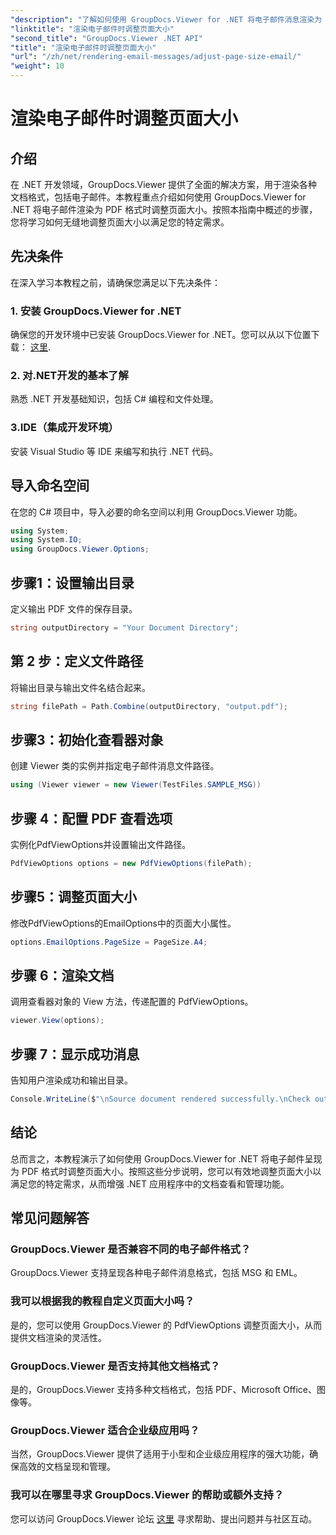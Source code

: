 ```yaml
---
"description": "了解如何使用 GroupDocs.Viewer for .NET 将电子邮件消息渲染为 PDF 时调整页面大小。提高文档查看效率。"
"linktitle": "渲染电子邮件时调整页面大小"
"second_title": "GroupDocs.Viewer .NET API"
"title": "渲染电子邮件时调整页面大小"
"url": "/zh/net/rendering-email-messages/adjust-page-size-email/"
"weight": 10
---
```


# 渲染电子邮件时调整页面大小

## 介绍
在 .NET 开发领域，GroupDocs.Viewer 提供了全面的解决方案，用于渲染各种文档格式，包括电子邮件。本教程重点介绍如何使用 GroupDocs.Viewer for .NET 将电子邮件渲染为 PDF 格式时调整页面大小。按照本指南中概述的步骤，您将学习如何无缝地调整页面大小以满足您的特定需求。
## 先决条件
在深入学习本教程之前，请确保您满足以下先决条件：
### 1. 安装 GroupDocs.Viewer for .NET
确保您的开发环境中已安装 GroupDocs.Viewer for .NET。您可以从以下位置下载： [这里](https://releases。groupdocs.com/viewer/net/).
### 2. 对.NET开发的基本了解
熟悉 .NET 开发基础知识，包括 C# 编程和文件处理。
### 3.IDE（集成开发环境）
安装 Visual Studio 等 IDE 来编写和执行 .NET 代码。

## 导入命名空间
在您的 C# 项目中，导入必要的命名空间以利用 GroupDocs.Viewer 功能。

```csharp
using System;
using System.IO;
using GroupDocs.Viewer.Options;
```

## 步骤1：设置输出目录
定义输出 PDF 文件的保存目录。
```csharp
string outputDirectory = "Your Document Directory";
```
## 第 2 步：定义文件路径
将输出目录与输出文件名结合起来。
```csharp
string filePath = Path.Combine(outputDirectory, "output.pdf");
```
## 步骤3：初始化查看器对象
创建 Viewer 类的实例并指定电子邮件消息文件路径。
```csharp
using (Viewer viewer = new Viewer(TestFiles.SAMPLE_MSG))
```
## 步骤 4：配置 PDF 查看选项
实例化PdfViewOptions并设置输出文件路径。
```csharp
PdfViewOptions options = new PdfViewOptions(filePath);
```
## 步骤5：调整页面大小
修改PdfViewOptions的EmailOptions中的页面大小属性。
```csharp
options.EmailOptions.PageSize = PageSize.A4;
```
## 步骤 6：渲染文档
调用查看器对象的 View 方法，传递配置的 PdfViewOptions。
```csharp
viewer.View(options);
```
## 步骤 7：显示成功消息
告知用户渲染成功和输出目录。
```csharp
Console.WriteLine($"\nSource document rendered successfully.\nCheck output in {outputDirectory}.");
```

## 结论
总而言之，本教程演示了如何使用 GroupDocs.Viewer for .NET 将电子邮件呈现为 PDF 格式时调整页面大小。按照这些分步说明，您可以有效地调整页面大小以满足您的特定需求，从而增强 .NET 应用程序中的文档查看和管理功能。
## 常见问题解答
### GroupDocs.Viewer 是否兼容不同的电子邮件格式？
GroupDocs.Viewer 支持呈现各种电子邮件消息格式，包括 MSG 和 EML。
### 我可以根据我的教程自定义页面大小吗？
是的，您可以使用 GroupDocs.Viewer 的 PdfViewOptions 调整页面大小，从而提供文档渲染的灵活性。
### GroupDocs.Viewer 是否支持其他文档格式？
是的，GroupDocs.Viewer 支持多种文档格式，包括 PDF、Microsoft Office、图像等。
### GroupDocs.Viewer 适合企业级应用吗？
当然，GroupDocs.Viewer 提供了适用于小型和企业级应用程序的强大功能，确保高效的文档呈现和管理。
### 我可以在哪里寻求 GroupDocs.Viewer 的帮助或额外支持？
您可以访问 GroupDocs.Viewer 论坛 [这里](https://forum.groupdocs.com/c/viewer/9) 寻求帮助、提出问题并与社区互动。